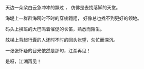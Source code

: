 天边一朵朵白云急冲冲的飘过  ， 仿佛是去找落脚的天堂。 

海堤上一群群海鸥时不时的穿梭翱翔， 好像总也找不到更好的领地。 

码头上换班的大巴鸣着催促的长笛，熟悉而陌生。 

舷梯上背起行囊的人还时不时的回头张望，勿忙而深沉。 

一张张怀疑的目光依然是那句，江湖再见！ 

是呀，江湖再见！
